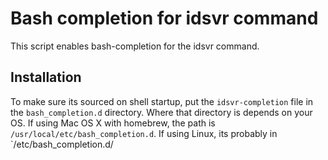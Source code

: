 # Bash completion for idsvr command

This script enables bash-completion for the idsvr command.

## Installation
To make sure its sourced on shell startup, put the `idsvr-completion` file in the `bash_completion.d` directory. Where that directory is depends on your OS.
If using Mac OS X with homebrew, the path is `/usr/local/etc/bash_completion.d`.
If using Linux, its probably in `/etc/bash_completion.d/
